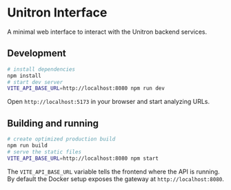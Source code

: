 # Unitron Interface

A minimal web interface to interact with the Unitron backend services.

## Development

```bash
# install dependencies
npm install
# start dev server
VITE_API_BASE_URL=http://localhost:8080 npm run dev
```

Open `http://localhost:5173` in your browser and start analyzing URLs.

## Building and running

```bash
# create optimized production build
npm run build
# serve the static files
VITE_API_BASE_URL=http://localhost:8080 npm start
```

The `VITE_API_BASE_URL` variable tells the frontend where the API is running. By
default the Docker setup exposes the gateway at `http://localhost:8080`.
